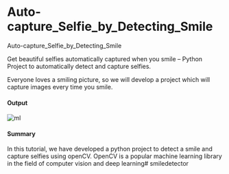 # Auto-capture_Selfie_by_Detecting_Smile
Auto-capture_Selfie_by_Detecting_Smile

Get beautiful selfies automatically captured when you smile – Python Project to automatically detect and capture selfies.

Everyone loves a smiling picture, so we will develop a project which will capture images every time you smile.

#### Output
![ml](img/1.jpg)
#### Summary

In this tutorial, we have developed a python project to detect a smile and capture selfies using openCV. OpenCV is a popular machine learning library in the field of computer vision and deep learning# smiledetector
